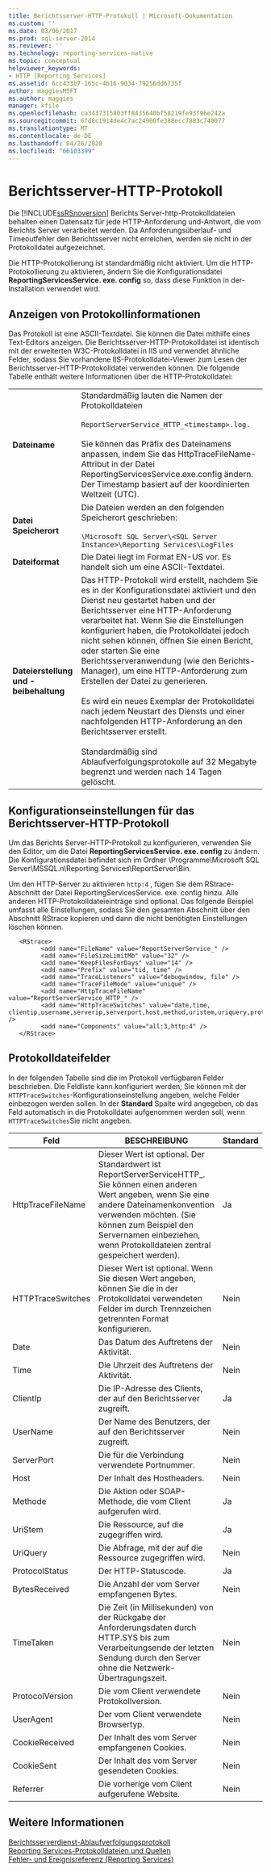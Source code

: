```yaml
---
title: Berichtsserver-HTTP-Protokoll | Microsoft-Dokumentation
ms.custom: ''
ms.date: 03/06/2017
ms.prod: sql-server-2014
ms.reviewer: ''
ms.technology: reporting-services-native
ms.topic: conceptual
helpviewer_keywords:
- HTTP [Reporting Services]
ms.assetid: 6cc433b7-165c-4b16-9034-79256dd6735f
author: maggiesMSFT
ms.author: maggies
manager: kfile
ms.openlocfilehash: ca3437315803ff8435640bf58219fe93f96e242a
ms.sourcegitcommit: 6fd8c1914de4c7ac24900fe388ecc7883c740077
ms.translationtype: MT
ms.contentlocale: de-DE
ms.lasthandoff: 04/26/2020
ms.locfileid: "66103399"
---
```

# <a name="report-server-http-log"></a>Berichtsserver-HTTP-Protokoll
  Die [!INCLUDE[ssRSnoversion](../../includes/ssrsnoversion-md.md)] Berichts Server-http-Protokolldateien behalten einen Datensatz für jede HTTP-Anforderung und-Antwort, die vom Berichts Server verarbeitet werden. Da Anforderungsüberlauf- und Timeoutfehler den Berichtsserver nicht erreichen, werden sie nicht in der Protokolldatei aufgezeichnet.  
  
 Die HTTP-Protokollierung ist standardmäßig nicht aktiviert. Um die HTTP-Protokollierung zu aktivieren, ändern Sie die Konfigurationsdatei **ReportingServicesService. exe. config** so, dass diese Funktion in der-Installation verwendet wird.  
  
## <a name="viewing-log-information"></a>Anzeigen von Protokollinformationen  
 Das Protokoll ist eine ASCII-Textdatei. Sie können die Datei mithilfe eines Text-Editors anzeigen. Die Berichtsserver-HTTP-Protokolldatei ist identisch mit der erweiterten W3C-Protokolldatei in IIS und verwendet ähnliche Felder, sodass Sie vorhandene IIS-Protokolldatei-Viewer zum Lesen der Berichtsserver-HTTP-Protokolldatei verwenden können. Die folgende Tabelle enthält weitere Informationen über die HTTP-Protokolldatei:  
  
|||  
|-|-|  
|**Dateiname**|Standardmäßig lauten die Namen der Protokolldateien<br /><br /> `ReportServerService_HTTP_<timestamp>.log.`<br /><br /> Sie können das Präfix des Dateinamens anpassen, indem Sie das HttpTraceFileName-Attribut in der Datei ReportingServicesService.exe.config ändern. Der Timestamp basiert auf der koordinierten Weltzeit (UTC).|  
|**Datei Speicherort**|Die Dateien werden an den folgenden Speicherort geschrieben:<br /><br /> `\Microsoft SQL Server\<SQL Server Instance>\Reporting Services\LogFiles`|  
|**Dateiformat**|Die Datei liegt im Format EN-US vor. Es handelt sich um eine ASCII-Textdatei.|  
|**Dateierstellung und -beibehaltung**|Das HTTP-Protokoll wird erstellt, nachdem Sie es in der Konfigurationsdatei aktiviert und den Dienst neu gestartet haben und der Berichtsserver eine HTTP-Anforderung verarbeitet hat. Wenn Sie die Einstellungen konfiguriert haben, die Protokolldatei jedoch nicht sehen können, öffnen Sie einen Bericht, oder starten Sie eine Berichtsserveranwendung (wie den Berichts-Manager), um eine HTTP-Anforderung zum Erstellen der Datei zu generieren.<br /><br /> Es wird ein neues Exemplar der Protokolldatei nach jedem Neustart des Diensts und einer nachfolgenden HTTP-Anforderung an den Berichtsserver erstellt.<br /><br /> Standardmäßig sind Ablaufverfolgungsprotokolle auf 32 Megabyte begrenzt und werden nach 14 Tagen gelöscht.|  
  
## <a name="configuration-settings-for-report-server-http-log"></a>Konfigurationseinstellungen für das Berichtsserver-HTTP-Protokoll  
 Um das Berichts Server-HTTP-Protokoll zu konfigurieren, verwenden Sie den Editor, um die Datei **ReportingServicesService. exe. config** zu ändern. Die Konfigurationsdatei befindet sich im Ordner \Programme\Microsoft SQL Server\MSSQL.n\Reporting Services\ReportServer\Bin.  
  
 Um den HTTP-Server zu aktivieren `http:4` , fügen Sie dem RStrace-Abschnitt der Datei ReportingServicesService. exe. config hinzu. Alle anderen HTTP-Protokolldateieinträge sind optional. Das folgende Beispiel umfasst alle Einstellungen, sodass Sie den gesamten Abschnitt über den Abschnitt RStrace kopieren und dann die nicht benötigten Einstellungen löschen können.  
  
```  
   <RStrace>  
         <add name="FileName" value="ReportServerService_" />  
         <add name="FileSizeLimitMb" value="32" />  
         <add name="KeepFilesForDays" value="14" />  
         <add name="Prefix" value="tid, time" />  
         <add name="TraceListeners" value="debugwindow, file" />  
         <add name="TraceFileMode" value="unique" />  
         <add name="HttpTraceFileName" value="ReportServerService_HTTP_" />  
         <add name="HttpTraceSwitches" value="date,time, clientip,username,serverip,serverport,host,method,uristem,uriquery,protocolstatus,bytesreceived,timetaken,protocolversion,useragent,cookiereceived,cookiesent,referrer" />  
         <add name="Components" value="all:3,http:4" />  
   </RStrace>  
```  
  
## <a name="log-file-fields"></a>Protokolldateifelder  
 In der folgenden Tabelle sind die im Protokoll verfügbaren Felder beschrieben. Die Feldliste kann konfiguriert werden; Sie können mit der `HTTPTraceSwitches`-Konfigurationseinstellung angeben, welche Felder einbezogen werden sollen. In der **Standard** Spalte wird angegeben, ob das Feld automatisch in die Protokolldatei aufgenommen werden soll, wenn `HTTPTraceSwitches`Sie nicht angeben.  
  
|Feld|BESCHREIBUNG|Standard|  
|-----------|-----------------|-------------|  
|HttpTraceFileName|Dieser Wert ist optional. Der Standardwert ist ReportServerServiceHTTP_. Sie können einen anderen Wert angeben, wenn Sie eine andere Dateinamenkonvention verwenden möchten. (Sie können zum Beispiel den Servernamen einbeziehen, wenn Protokolldateien zentral gespeichert werden).|Ja|  
|HTTPTraceSwitches|Dieser Wert ist optional. Wenn Sie diesen Wert angeben, können Sie die in der Protokolldatei verwendeten Felder im durch Trennzeichen getrennten Format konfigurieren.|Nein|  
|Date|Das Datum des Auftretens der Aktivität.|Nein|  
|Time|Die Uhrzeit des Auftretens der Aktivität.|Nein|  
|ClientIp|Die IP-Adresse des Clients, der auf den Berichtsserver zugreift.|Ja|  
|UserName|Der Name des Benutzers, der auf den Berichtsserver zugreift.|Nein|  
|ServerPort|Die für die Verbindung verwendete Portnummer.|Nein|  
|Host|Der Inhalt des Hostheaders.|Nein|  
|Methode|Die Aktion oder SOAP-Methode, die vom Client aufgerufen wird.|Ja|  
|UriStem|Die Ressource, auf die zugegriffen wird.|Ja|  
|UriQuery|Die Abfrage, mit der auf die Ressource zugegriffen wird.|Nein|  
|ProtocolStatus|Der HTTP-Statuscode.|Ja|  
|BytesReceived|Die Anzahl der vom Server empfangenen Bytes.|Nein|  
|TimeTaken|Die Zeit (in Millisekunden) von der Rückgabe der Anforderungsdaten durch HTTP.SYS bis zum Verarbeitungsende der letzten Sendung durch den Server ohne die Netzwerk-Übertragungszeit.|Nein|  
|ProtocolVersion|Die vom Client verwendete Protokollversion.|Nein|  
|UserAgent|Der vom Client verwendete Browsertyp.|Nein|  
|CookieReceived|Der Inhalt des vom Server empfangenen Cookies.|Nein|  
|CookieSent|Der Inhalt des vom Server gesendeten Cookies.|Nein|  
|Referrer|Die vorherige vom Client aufgerufene Website.|Nein|  
  
## <a name="see-also"></a>Weitere Informationen  
 [Berichtsserverdienst-Ablaufverfolgungsprotokoll](report-server-service-trace-log.md)   
 [Reporting Services-Protokolldateien und Quellen](../report-server/reporting-services-log-files-and-sources.md)   
 [Fehler- und Ereignisreferenz &#40;Reporting Services&#41;](../troubleshooting/errors-and-events-reference-reporting-services.md)  
  
  
